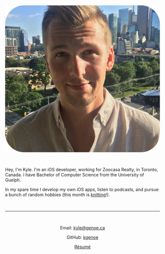 ![profile picture](../images/me.jpg) 

<br>

Hey, I'm Kyle. I'm an iOS developer, working for Zoocasa Realty, in Toronto, Canada. I have Bachelor of Computer Science from the University of Guelph.

In my spare time I develop my own iOS apps, listen to podcasts, and pursue a bunch of random hobbies (this month is [knitting](https://www.ravelry.com/people/kylegenoe)!).

<br>

---

<br>
<center>

Email: [kyle@genoe.ca](mailto:kyle@genoe.ca)  

GitHub: [kgenoe](https://github.com/kgenoe)  

<a href="Kyle-Genoe-Resume.pdf" target="_blank">Résumé</a>

</center>